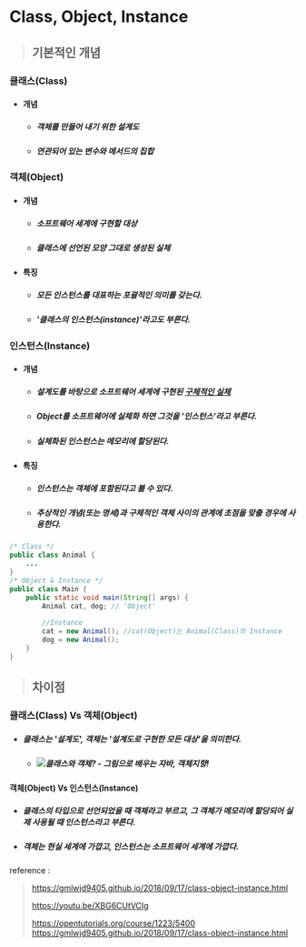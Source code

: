 # Class, Object, Instance



> ## 기본적인 개념



### 클래스(Class)

* #### 개념

  * ##### 객체를 만들어 내기 위한 **설계도**

  * ##### 연관되어 있는 변수와 메서드의 집합



### 객체(Object)

* #### 개념

  * ##### 소프트웨어 세계에 구현할 대상

  * ##### 클래스에 선언된 모양 그대로 생성된 실체

* #### 특징

  * ##### 모든 인스턴스를 대표하는 포괄적인 의미를 갖는다.

  * ##### '클래스의 인스턴스(instance)'라고도 부른다.



### 인스턴스(Instance)

* #### 개념

  * ##### 설계도를 바탕으로 소프트웨어 세계에 구현된 <u>구체적인 실체</u>

  * ##### Object를 소프트웨어에 실체화 하면 그것을 '인스턴스'라고 부른다.

  * ##### 실체화된 인스턴스는 메모리에 할당된다.

* #### 특징

  * ##### 인스턴스는 객체에 포함된다고 볼 수 있다.

  * ##### 추상적인 개념(또는 명세)과 구체적인 객체 사이의 관계에 초점을 맞출 경우에 사용한다.

```java
/* Class */
public class Animal {
    ...
}
/* Object & Instance */
public class Main {
    public static void main(String[] args) {
        Animal cat, dog; // 'Object'
        
        //Instance
        cat = new Animal(); //cat(Object)는 Animal(Class)의 Instance
        dog = new Animal();
    }
}
```



> ## 차이점



### 클래스(Class) Vs 객체(Object)

* ##### 클래스는 '설계도', 객체는 '설계도로 구현한 모든 대상'을 의미한다.

  * ##### ![클래스와 객체? - 그림으로 배우는 자바, 객체지향!](https://i.imgur.com/GAhMIfG.png)



#### 객체(Object) Vs 인스턴스(Instance)

* ##### 클래스의 타입으로 선언되었을 때 객체라고 부르고, 그 객체가 메모리에 할당되어 실제 사용될 때 인스턴스라고 부른다.

* ##### 객체는 현실 세계에 가깝고, 인스턴스는 소프트웨어 세계에 가깝다.



reference :

> https://gmlwjd9405.github.io/2018/09/17/class-object-instance.html
>
> https://youtu.be/XBG6CUtVCIg
>
> https://opentutorials.org/course/1223/5400
> https://gmlwjd9405.github.io/2018/09/17/class-object-instance.html